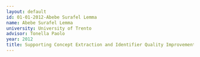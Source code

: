 ```yaml
---
layout: default 
id: 01-01-2012-Abebe Surafel Lemma
name: Abebe Surafel Lemma
university: University of Trento
advisor: Tonella Paolo
year: 2012
title: Supporting Concept Extraction and Identifier Quality Improvement through Programmers’ Lexicon Analysis
---
```

